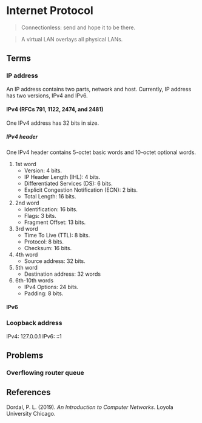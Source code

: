 # Internet Protocol
> Connectionless: send and hope it to be there.  

> A virtual LAN overlays all physical LANs.
## Terms
### IP address
An IP address contains two parts, network and host. Currently, IP address has two versions, IPv4 and IPv6.
#### IPv4 (RFCs 791, 1122, 2474, and 2481)
One IPv4 address has 32 bits in size.
##### IPv4 header
One IPv4 header contains 5-octet basic words and 10-octet optional words.

1. 1st word
   - Version: 4 bits.
   - IP Header Length (IHL): 4 bits.
   - Differentiated Services (DS): 6 bits.
   - Explicit Congestion Notification (ECN): 2 bits.
   - Total Length: 16 bits.
2. 2nd word
   - Identification: 16 bits.
   - Flags: 3 bits.
   - Fragment Offset: 13 bits.
3. 3rd word
   - Time To Live (TTL): 8 bits.
   - Protocol: 8 bits.
   - Checksum: 16 bits.
4. 4th word
   - Source address: 32 bits.
5. 5th word
   - Destination address: 32 words
6. 6th-10th words
   - IPv4 Options: 24 bits.
   - Padding: 8 bits.

#### IPv6

### Loopback address
> 
IPv4: 127.0.0.1
IPv6: ::1

## Problems
### Overflowing router queue
## References
Dordal, P. L. (2019). *An Introduction to Computer Networks*. Loyola University Chicago.
